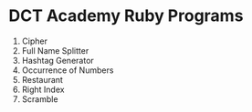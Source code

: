 # DCT Academy Ruby Programs

1. Cipher
2. Full Name Splitter
3. Hashtag Generator
4. Occurrence of Numbers
5. Restaurant
6. Right Index
7. Scramble
